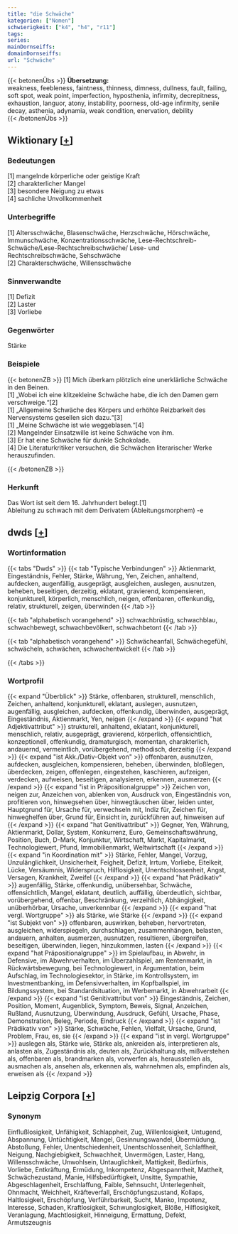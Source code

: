 ```yaml
---
title: "die Schwäche"
kategorien: ["Nomen"]
schwierigkeit: ["k4", "h4", "r11"]
tags:
series:
mainDornseiffs:
domainDornseiffs:
url: "Schwäche"
---
```


{{< betonenÜbs >}}
**Übersetzung:**  
weakness, feebleness, faintness, thinness, dimness, dullness, fault, failing, soft spot, weak point, imperfection, hyposthenia, infirmity, decrepitness, exhaustion, languor, atony, instability, poorness, old-age infirmity, senile decay, asthenia, adynamia, weak  condition, enervation, debility  
{{< /betonenÜbs >}}

## Wiktionary [[+](https://de.wiktionary.org/wiki/Schwäche)]

### Bedeutungen
[1] mangelnde körperliche oder geistige Kraft  
[2] charakterlicher Mangel  
[3] besondere Neigung zu etwas  
[4] sachliche Unvollkommenheit  

### Unterbegriffe
[1] Altersschwäche, Blasenschwäche, Herzschwäche, Hörschwäche, Immunschwäche, Konzentrationsschwäche, Lese-Rechtschreib-Schwäche/Lese-Rechtschreibschwäche/ Lese- und Rechtschreibschwäche, Sehschwäche  
[2] Charakterschwäche, Willensschwäche  

### Sinnverwandte
[1] Defizit  
[2] Laster  
[3] Vorliebe  

### Gegenwörter
Stärke  

### Beispiele
{{< betonenZB >}}
[1] Mich überkam plötzlich eine unerklärliche Schwäche in den Beinen.  
[1] „Wobei ich eine klitzekleine Schwäche habe, die ich den Damen gern verschweige.“[2]  
[1] „Allgemeine Schwäche des Körpers und erhöhte Reizbarkeit des Nervensystems gesellen sich dazu.“[3]  
[1] „Meine Schwäche ist wie weggeblasen.“[4]  
[2] Mangelnder Einsatzwille ist keine Schwäche von ihm.  
[3] Er hat eine Schwäche für dunkle Schokolade.  
[4] Die Literaturkritiker versuchen, die Schwächen literarischer Werke herauszufinden.  

{{< /betonenZB >}}
### Herkunft
Das Wort ist seit dem 16. Jahrhundert belegt.[1]  
Ableitung zu schwach mit dem Derivatem (Ableitungsmorphem) -e  



## dwds [[+](https://www.dwds.de/wb/Schwäche)]

### Wortinformation
{{< tabs "Dwds" >}}
{{< tab "Typische Verbindungen" >}}
Aktienmarkt, Eingeständnis, Fehler, Stärke, Währung, Yen, Zeichen, anhaltend, aufdecken, augenfällig, ausgeprägt, ausgleichen, auslegen, ausnutzen, beheben, beseitigen, derzeitig, eklatant, gravierend, kompensieren, konjunkturell, körperlich, menschlich, neigen, offenbaren, offenkundig, relativ, strukturell, zeigen, überwinden
{{< /tab >}}

{{< tab "alphabetisch vorangehend" >}}
schwachbrüstig, schwachblau, schwachbewegt, schwachbevölkert, schwachbetont
{{< /tab >}}

{{< tab "alphabetisch vorangehend" >}}
Schwächeanfall, Schwächegefühl, schwächeln, schwächen, schwachentwickelt
{{< /tab >}}

{{< /tabs >}}

### Wortprofil
{{< expand "Überblick" >}} Stärke, offenbaren, strukturell, menschlich, Zeichen, anhaltend, konjunkturell, eklatant, auslegen, ausnutzen, augenfällig, ausgleichen, aufdecken, offenkundig, überwinden, ausgeprägt, Eingeständnis, Aktienmarkt, Yen, neigen {{< /expand >}}
{{< expand "hat Adjektivattribut" >}} strukturell, anhaltend, eklatant, konjunkturell, menschlich, relativ, ausgeprägt, gravierend, körperlich, offensichtlich, konzeptionell, offenkundig, dramaturgisch, momentan, charakterlich, andauernd, vermeintlich, vorübergehend, methodisch, derzeitig {{< /expand >}}
{{< expand "ist Akk./Dativ-Objekt von" >}} offenbaren, ausnutzen, aufdecken, ausgleichen, kompensieren, beheben, überwinden, bloßlegen, überdecken, zeigen, offenlegen, eingestehen, kaschieren, aufzeigen, verdecken, aufweisen, beseitigen, analysieren, erkennen, ausmerzen {{< /expand >}}
{{< expand "ist in Präpositionalgruppe" >}} Zeichen von, neigen zur, Anzeichen von, ablenken von, Ausdruck von, Eingeständnis von, profitieren von, hinwegsehen über, hinwegtäuschen über, leiden unter, Hauptgrund für, Ursache für, verwechseln mit, Indiz für, Zeichen für, hinweghelfen über, Grund für, Einsicht in, zurückführen auf, hinweisen auf {{< /expand >}}
{{< expand "hat Genitivattribut" >}} Gegner, Yen, Währung, Aktienmarkt, Dollar, System, Konkurrenz, Euro, Gemeinschaftswährung, Position, Buch, D-Mark, Konjunktur, Wirtschaft, Markt, Kapitalmarkt, Technologiewert, Pfund, Immobilienmarkt, Weltwirtschaft {{< /expand >}}
{{< expand "in Koordination mit" >}} Stärke, Fehler, Mangel, Vorzug, Unzulänglichkeit, Unsicherheit, Feigheit, Defizit, Irrtum, Vorliebe, Eitelkeit, Lücke, Versäumnis, Widerspruch, Hilflosigkeit, Unentschlossenheit, Angst, Versagen, Krankheit, Zweifel {{< /expand >}}
{{< expand "hat Prädikativ" >}} augenfällig, Stärke, offenkundig, unübersehbar, Schwäche, offensichtlich, Mangel, eklatant, deutlich, auffällig, überdeutlich, sichtbar, vorübergehend, offenbar, Beschränkung, verzeihlich, Abhängigkeit, unüberhörbar, Ursache, unverkennbar {{< /expand >}}
{{< expand "hat vergl. Wortgruppe" >}} als Stärke, wie Stärke {{< /expand >}}
{{< expand "ist Subjekt von" >}} offenbaren, auswirken, beheben, hervortreten, ausgleichen, widerspiegeln, durchschlagen, zusammenhängen, belasten, andauern, anhalten, ausmerzen, ausnutzen, resultieren, übergreifen, beseitigen, überwinden, liegen, hinzukommen, lasten {{< /expand >}}
{{< expand "hat Präpositionalgruppe" >}} im Spielaufbau, in Abwehr, in Defensive, im Abwehrverhalten, im Überzahlspiel, am Rentenmarkt, in Rückwärtsbewegung, bei Technologiewert, in Argumentation, beim Aufschlag, im Technologiesektor, in Stärke, im Kontrollsystem, im Investmentbanking, im Defensivverhalten, im Kopfballspiel, im Bildungssystem, bei Standardsituation, im Werbemarkt, in Abwehrarbeit {{< /expand >}}
{{< expand "ist Genitivattribut von" >}} Eingeständnis, Zeichen, Position, Moment, Augenblick, Symptom, Beweis, Signal, Anzeichen, Rußland, Ausnutzung, Überwindung, Ausdruck, Gefühl, Ursache, Phase, Demonstration, Beleg, Periode, Eindruck {{< /expand >}}
{{< expand "ist Prädikativ von" >}} Stärke, Schwäche, Fehlen, Vielfalt, Ursache, Grund, Problem, Frau, es, sie {{< /expand >}}
{{< expand "ist in vergl. Wortgruppe" >}} auslegen als, Stärke wie, Stärke als, ankreiden als, interpretieren als, anlasten als, Zugeständnis als, deuten als, Zurückhaltung als, mißverstehen als, offenbaren als, brandmarken als, vorwerfen als, herausstellen als, ausmachen als, ansehen als, erkennen als, wahrnehmen als, empfinden als, erweisen als {{< /expand >}}

## Leipzig Corpora [[+](https://corpora.uni-leipzig.de/en/res?word=Schwäche&corpusId=deu_newscrawl-public_2018)]


### Synonym
Einflußlosigkeit, Unfähigkeit, Schlappheit, Zug, Willenlosigkeit, Untugend, Abspannung, Untüchtigkeit, Mangel, Gesinnungswandel, Übermüdung, Abstoßung, Fehler, Unentschiedenheit, Unentschlossenheit, Schlaffheit, Neigung, Nachgiebigkeit, Schwachheit, Unvermögen, Laster, Hang, Willensschwäche, Unwohlsein, Untauglichkeit, Mattigkeit, Bedürfnis, Vorliebe, Entkräftung, Ermüdung, Inkompetenz, Abgespanntheit, Mattheit, Schwächezustand, Manie, Hilfsbedürftigkeit, Unsitte, Sympathie, Abgeschlagenheit, Erschlaffung, Faible, Sehnsucht, Unterlegenheit, Ohnmacht, Weichheit, Kräfteverfall, Erschöpfungszustand, Kollaps, Haltlosigkeit, Erschöpfung, Verführbarkeit, Sucht, Manko, Impotenz, Interesse, Schaden, Kraftlosigkeit, Schwunglosigkeit, Blöße, Hilflosigkeit, Veranlagung, Machtlosigkeit, Hinneigung, Ermattung, Defekt, Armutszeugnis

